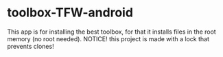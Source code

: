 # toolbox-TFW-android
This app is for installing the best toolbox, for that it installs files in the root memory (no root needed). NOTICE! this project is made with a lock that prevents clones!
